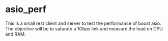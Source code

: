 asio_perf
=========

This is a small rest client and server to test the performance of boost asio.
The objective will be to saturate a 1Gbps link and measure the load on CPU and RAM.